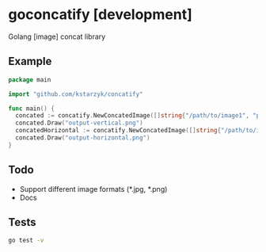 # goconcatify [development]
Golang [image] concat library

## Example
```go
package main

import "github.com/kstarzyk/concatify"

func main() {
  concated := concatify.NewConcatedImage([]string{"/path/to/image1", "path/to/image2", "path/to/image3"})
  concated.Draw("output-vertical.png")
  concatedHorizontal := concatify.NewConcatedImage([]string{"/path/to/image2", "path/to/image3", "path/to/image3"})
  concated.Draw("output-horizontal.png")
}
```

## Todo 
- Support different image formats (*.jpg, *.png)
- Docs


## Tests
```bash
go test -v
```

